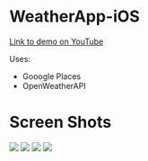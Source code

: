 # WeatherApp-iOS

<a href="https://www.youtube.com/watch?v=yzMpOSmCo-o&t=10s">Link to demo on YouTube</a>


<p>Uses: </p>

<ul>
<li>Gooogle Places</li>
<li>OpenWeatherAPI</li>
</ul>



<h1> Screen Shots </h1>

<img src="screenshots/1.PNG">
<img src="screenshots/2.PNG">

<img src="screenshots/3.PNG">

<img src="screenshots/4.PNG">



 
